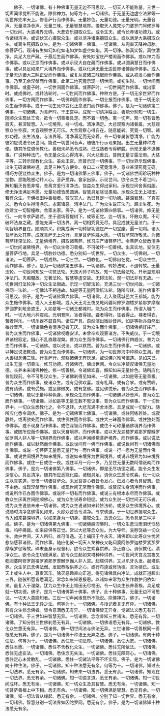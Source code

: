 <!-- { "loadSidebar": true } -->
　　佛子。一切诸佛。有十种佛事无量无边不可思议。一切天人不能称量。三世一切声闻缘觉所不能说。除佛神力。何等为十。一切诸佛。于无量无边虚空法界等一切世界兜率天上。修菩萨行而作佛事。无量妙色。无量功德。无量光明。无量音声。无量清净音声。无量三昧。无量智慧境界。摄取天人魔梵沙门婆罗门阿修罗等一切世间。大慈境界无碍。大悲安乐摄取众生。或令生天。或令长养诸功德力。或令诸根清净。或调伏其心摄取众生。或以清净诸乘摄取众生。或以满足大乘摄取众生。或离生死摄取众生。是为一切诸佛第一佛事。一切诸佛。从兜率天降神母胎。修菩萨行。观诸有生如幻如化如电如梦如虚空如焰。离一切诤。修真实智。离欲清净。具足大庄严藏。于最后生而作佛事。安处妙宝庄严楼阁而作佛事。或以神力而作佛事。或以正念而作佛事。或以示现大自在藏而作佛事。或以圆满慧日而作佛事。或以具足如来广大境界而作佛事。或以化满无量无边世界诸佛而作佛事。或入无量无边诸大三昧正受而作佛事。或复从彼诸三昧起而作佛事。或从初发心而作佛事。乃至无余涅槃而作佛事。此第二地究竟示现一切世间。或初生时。一切世间而作佛事。或童子时。一切世间而作佛事。或菩萨时。一切世间而作佛事。或出家时。或成佛时。或转法轮时。一切世间而作佛事。种种方便。于一切无余世界而作佛事。一切方网而作佛事。一切佛刹而作佛事。一切业报而作佛事。或于一切无余众生而作佛事。或于一切生死中变化正念法门而作佛事。佛子。是为一切诸佛第二佛事。一切诸佛。为菩萨时。于王宫中。成就一切清净胜业。善能分别知一切生。随顺众生现处王宫。欲令一切善根具足。而不着一切色。离一切声。观一切有皆悉寂灭。甚深智慧。入一切境界。持一切戒。清净满足。大悲观察内诸眷属。大慈观察众生空寂。大喜观察世无可乐。大舍观察心得自在。随意能转。究竟一切智。诸妙功德。出生法身。与法界等。清净满足而无染着。令一切眷属皆悉清净。广能为彼如应说法令厌世间。能说一切世间音声。随彼所行示现果报。出生无量种种方便。随其所应调伏教化。善根未熟悉令成熟。已成熟者令得解脱。示现无量不退佛事。广说种种法门。令无量众生心得清净。兴大悲重云。普雨无量甘露法雨。大慈平等。三转示现教化众生。虽处王宫。而普示现一切佛事。于一切世界示现佛事。出生无碍诸佛神通。具足三种巧方便业。身口二业究竟清净。意业甚深究竟无碍。得巧方便饶益众生。佛子。是为一切诸佛第三佛事。佛子。一切诸佛世间珍玩种种宝物。悉能眩惑动转人心。菩萨悉弃。舍家出家。示现世间。欲令众生不着世间。解知磨灭皆悉非常。舍离贪爱行清净法。饶益众生得出家利。示现世间舍离俗服。修无诤法满足本愿。无量功德皆悉圆满。智慧具足除世愚痴。示现众生无上福田。若有众生。于佛福田种善根者。赞叹其人。悉已具足一切功德。甚深智慧。了真实义。悉令众生得清净乐。永离诸恶。清净法门。广为众生说正法门。超出生死。为欲建立一切智幢故。舍家出家。佛子。是为一切诸佛第四佛事。一切诸佛。修无量行。一向专求萨婆若。坐于道场菩提树下。成等正觉。达一切法。坏散众魔。不可破坏法身之藏。悉能充满一切法界。离一切相究竟无尽。具足成就无量法门。于一切智境界自在。随顺其义。积集成满一切种智功德庄严一切宝座。遍一切刹。诸大菩萨悉处其座。成就菩萨无上众行。具足菩萨殊胜大愿。一切菩萨常所敬念。为诸菩萨转深法轮。无量佛境界。摄取诸菩萨。修习庄严诸菩萨行。令菩萨众皆悉清净一切世间诸佛境界。令一切众生修习善根。不可破坏一切善根。出真实地。安住无量菩萨行地。具足一切胜妙功德。悉分别知一切世界。一切众生。一切佛刹。一切诸法。一切菩萨。一切成熟。一切三世。一切教化。一切佛自在觉。一切众生性。而作佛事。佛子。是为一切诸佛第五佛事。一切诸佛。转妙法轮。不退转故。无量法轮。一切世间知故一切觉法轮。无畏大师子吼故。知一切法藏法轮。开示显现明净法门。灭痴闇故。无著法轮。智慧等虚空故。无碍法轮。观一切法非有无故。一切世间灯法轮净一切众生法眼故。示现一切智法轮。充满三世一切世间故。一切诸佛同一法轮。一切佛法不相违故。如是等无量阿僧祇法轮。随所应转。施作佛事不可思议。佛子。是为一切诸佛第六佛事。一切诸佛。若入聚落城邑大王都城。能为众生施作佛事。或入人王都城。或入天王龙王夜叉乾闼婆阿修罗迦楼罗紧那罗摩睺罗伽罗刹毗舍遮王。入如是等一切诸王都城时。能为众生而作佛事。所谓入城门时。一切大地六种震动。光明普照。盲者得视。聋者得听。狂者得止。裸者得衣。苦者得乐。一切乐器不鼓自鸣。诸庄严具。自然演出微妙音声。如是等物亦自然出微妙音声。一切诸佛色身清净见者无厌。普为众生而作佛事。一切诸佛相好庄严。普为众生而作佛事。一切诸佛视瞻安详。未曾卒疾观察诸方。不失威仪。于一切境界诸根寂定。摄心不乱直趣涅槃。普为众生而作佛事。一切诸佛行四威仪。普为众生而作佛事。一切诸佛。或以说法。或以默然。普为众生而作佛事。一切诸佛。或以神足说法教诫。普为众生而作佛事。一切诸佛。为一切世界海中种种众生海。修大善根念佛三昧。行菩萨行。观察诸佛无有厌足。或说佛兴难可值遇。见如来已。出生无量一切善法。修习功德。行诸佛行。佛出世间。令众生净赞叹诸佛无量功德。长养未来诸佛种姓。修一切善根。令诸佛欢喜。解知如来无量妙色。随所应化普能现前。令不可思议众生。于诸佛刹得见如来。一切诸佛。以如是等无量善根。普为众生而作佛事。彼诸众生。或有见佛欢喜。或有礼拜。或有合掌。或有赞叹。或有请佛。或有受施。或见佛微笑。或有念佛。或见佛悦乐。普为众生而作佛事。一切诸佛。能以无量种种色身。示现众生而作佛事。一切诸佛以妙音声。普为众生而作佛事。一切诸佛。以如是等无量无数不思议事。普为众生而作佛事。于一切世界中。一切众生悉教化之。令不退转。大悲充满不舍本愿。具足成就一切智力。随所应化悉令调伏。佛子。是为一切诸佛第七佛事。一切诸佛。或住阿练若处。或寂静处。或离欲处而作佛事。或住佛住而作佛事。或住大三昧而作佛事。或住独处而作佛事。或不现身而作佛事。或住深智而作佛事。或住不可称量诸佛境界而作佛事。或随所应而作佛事。或以天身境界。而作佛事。或以天龙迦楼罗紧那罗摩睺罗伽罗刹人非人等一切境界而作佛事。或以声闻缘觉菩萨境界。而作佛事。或以说法而作佛事。或以默然而作佛事。或说世间有一佛而作佛事。或说世间有一切诸佛而作佛事。或说一切菩萨无量愿无量行为一而作佛事。或说一行一愿为无量而作佛事。或说世间境界为如来境界。或说如来境界为世间境界。或说非境界为如来境界而作佛事。或住一日或住一夜。或住半月一月一岁。乃至住无量无数阿僧祇劫而作佛事。佛子。是为一切诸佛第八佛事。一切诸佛。即是无尽功德之藏。能令众生发深信心。具足清净。随其所应悉能化度。诸根具足。调伏众生悉令欢喜。化一切众生以真实道。觉悟一切诸菩萨众。未发菩提心者皆令发心。已发心者令具智慧。悟不由他。或现涅槃而作佛事。或现世间无常而作佛事。或赞叹法身清净而作佛事。或说所作已办而作佛事。或说坏一切有而作佛事。或说三有根本永尽而作佛事。或教众生厌离世间随顺佛心。或为众生说寿命短促。或为众生说一切世间无可乐者。或为众生说值未来一切诸佛。或为众生说诸如来转妙法轮。或发众生佛境界心。或说随时清净念佛得见如来。灭除众苦皆令清净。专求佛道。于一切世界摄取众生。令入如来甚深境界。以如来身为一切身。摄取众生。放逸众生。悉令具足三种净戒。佛子。是为一切诸佛第九佛事。一切诸佛般涅槃时。一切众生悲泣雨泪忧恼愁毒。呜呼痛哉。如来应供等正觉。常以大悲等念众生。为大导师。哀愍饶益一切众生。救护世间。天人所归。难可值遇。无上福田于今永灭。诸佛即以此等众生忧苦悲恼感慕诸佛。而作佛事。随应化彼一切天人龙神夜叉乾闼婆阿修罗迦楼罗紧那罗摩睺罗伽等故。碎末全身示现舍利。欲令众生欢喜供养。净正直心。调伏教化。清净众生。欲令众生功德满足。欲令众生起如来塔种种供养。一切世间天宫龙宫夜叉乾闼婆阿修罗迦楼罗紧那罗摩睺罗伽人非人宫。起塔供养。又以爪牙头发。起塔供养。众生见已念佛法僧。发起恭敬供养之心。或行布施或修功德。具功德已。或生天上或生人中。尊贵富乐。除灭恶趣直向正道。得见诸佛具白净法。成就正道超出三界。随彼所愿皆悉满足。常念如来知恩报恩。以诸如来常为众生作救护归依如来。虽复入于涅槃。犹为众生作无上福田无尽福田。令一切众生长养善根。具足成就一切功德。佛子。是为一切诸佛第十佛事。佛子。此十种佛事。无量无边不可思议。一切天人莫能知者。三世一切声闻缘觉所不能说。除佛神力。佛子。一切诸佛。有十种法王无异之法。何等为十。一切诸佛。与授记者言无有异。一切诸佛。若有众生修念佛者。皆令意满悉无有异。一切诸佛皆无异身。觉诸法义悉无有异。一切诸佛。于三世如来智慧无异。一切诸佛。念念普知三世诸法。悉无有异。一切诸佛。了知分别三世佛刹悉无有异。一切诸佛。一切佛语悉无有异。一切诸佛。教化众生悉无有异。一切诸佛。解一切世间法与佛法无异。三世诸佛一切善根同一善根悉无有异。佛子。是为一切诸佛十种法王无异之法。佛子。一切诸佛。有向十种住法。何等为十。一切诸佛。悉住觉一切法界。一切诸佛。悉住大悲。一切诸佛。悉住本愿。一切诸佛。悉住不舍教化众生。一切诸佛。悉住无所依法。一切诸佛。悉住无虚妄法。一切诸佛。悉住念无失法。一切诸佛。悉住无障碍心。一切诸佛。悉住定心未曾散乱。一切诸佛。悉住一切诸法平等不坏实际。佛子。是为一切诸佛向十种住法。佛子。一切诸佛。知十种法悉无有余。何等为十。一切诸佛。知过去一切法界。悉无有余。一切诸佛。知未来一切法界。悉无有余。一切诸佛。知现在一切法界。悉无有余。一切诸佛。知一切语言道。悉无有余。一切诸佛。知一切世间成坏。悉无有余。一切诸佛。知一切众生及其智慧。悉无有余。一切诸佛。知一切菩萨善根上中下相。悉无有余。一切诸佛。知一切佛满足智慧。悉无有余。一切诸佛。知一切法皆从缘起。悉无有余。一切诸佛。分别了知一切世界。悉无有余。一切诸佛。智慧分别一切法界如因陀罗网。悉无有余。佛子。是为一切诸佛知十种法悉无有余。
